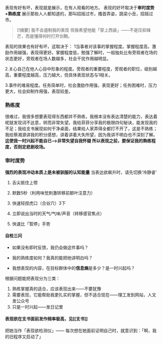 表现有好有坏，表现就是展示，在有人观看的地方。
表现的好坏取决于**审时度势+熟练度**
展示那些人人都知道的，那叫招摇过市，搔首弄姿，跳梁小丑，招摇过市。

> [!摘要]
> 我不会遏制我的表现
> 但我希望他能「穿上西装」——不是压抑锋芒，而是懂得何时打开剑鞘。

表现的效果也有好有坏，这取决于：
1当事者对该事的掌握程度。掌握程度高，激励作用越强，表现得更好。掌握程度低，勉强了解时，一般独处比有旁观者在场的状态更好，旁观者在场人数越多，社会干扰作用越明显。

2.关心自己在他人心目中形象的程度。旁观者的重要程度，旁观者的职位，级别越高，重要程度越高，压力越大，但具体表现状态与1相关。

3.事件的难易程度。任务简单时，社会激励作用强，表现更好；任务困难时，压力更大，社会抑制作用强，表现较差。

### 熟练度
很难过，我很多想要表现得东西都并不熟练，我根本没有表达清楚的能力，表达着呢就发现词不达意，转而非常失望。我给菲菲分享我的极限四句秘诀，能发现我的不足；我给支书展现如何干净桌面，结果给人家弄得全都打不开了，这是不熟练；我给蔡湘源讲我的积分感想，讲着讲着大失所望，因为我讲不明白也不深刻了解。
**这使我一时兴起不能自已——>非常失望自我怀疑
所以表现之前，要保证我的熟练程度，否则定悲剧收场。**

### 审时度势

**强烈的表现冲动本质上是未被驯服的认知能量**
当表达欲飙升时，请先切换‘冷静睿’
1. 舌尖抵住上颚
    
2. 默数5秒（利用味觉刺激转移前额叶注意力）
    
3. 快速轻捏虎口（合谷穴）3下
	
4.  立即说出当时的天气/气味/声音（转移感官焦点）
    
5. 快速比「暂停」手势
#### **自检三问**

- 如果没有即时反馈，我仍会做这件事吗？
    
- 我的熟练度如何？我真的能把他讲明白吗？
    
- 我想表现的内容，在目标群体中的**信息熵**是多少？是一时兴起吗？

根据问题能把表现分为三类：
1. 熟练掌握真的适合，应该表现出来——不要犹豫
2. 需要表现，它能帮助我更扎实的掌握，但不适合现在——理工发到网站，人文发公众号
3. 只是一时兴起——发日记里


#### 表现欲在支书面前发作频率极高，见[[支书]]
把她当作「表现欲检测仪」——
每次想在她面前证明自己时，就意识到：「啊，我的旧程序又启动了」

